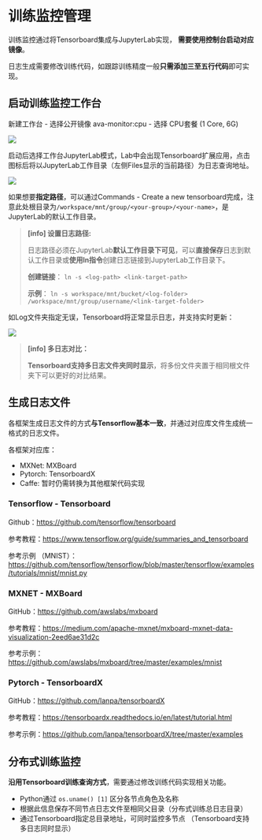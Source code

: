 # 训练监控管理

训练监控通过将Tensorboard集成与JupyterLab实现， **需要使用控制台启动对应镜像**。

日志生成需要修改训练代码，如跟踪训练精度一般**只需添加三至五行代码**即可实现。

## 启动训练监控工作台

新建工作台 - 选择公开镜像 ava-monitor:cpu - 选择 CPU套餐 (1 Core, 6G)

![](/images/ch-05/5.2.3/monitor-image-selection.png)


启动后选择工作台JupyterLab模式，Lab中会出现Tensorboard扩展应用，点击图标后将以JupyterLab工作目录（左侧Files显示的当前路径）为日志查询地址。

![](/images/ch-05/5.2.3/monitor-jupyterlab.png)

如果想要**指定路径**，可以通过Commands - Create a new tensorboard完成，注意此处根目录为`/workspace/mnt/group/<your-group>/<your-name>`，是JupyterLab的默认工作目录。

> **[info] 设置日志路径:**
>
> 日志路径必须在JupyterLab**默认工作目录下可见**，可以**直接保存**日志到默认工作目录或**使用ln指令**创建日志链接到JupyterLab工作目录下。
>
> **创建链接**： `ln -s <log-path> <link-target-path>`
>
> **示例**： `ln -s workspace/mnt/bucket/<log-folder> /workspace/mnt/group/username/<link-target-folder>`

如Log文件夹指定无误，Tensorboard将正常显示日志，并支持实时更新：

![](/images/ch-05/5.2.3/monitor-gui.png)

> **[info] 多日志对比：**
>
> **Tensorboard支持多日志文件夹同时显示**，将多份文件夹置于相同根文件夹下可以更好的对比结果。

## 生成日志文件

各框架生成日志文件的方式**与Tensorflow基本一致**，并通过对应库文件生成统一格式的日志文件。

各框架对应库：
+ MXNet: MXBoard
+ Pytorch: TensorboardX
+ Caffe: 暂时仍需转换为其他框架代码实现

### Tensorflow - Tensorboard

Github：https://github.com/tensorflow/tensorboard

参考教程：https://www.tensorflow.org/guide/summaries_and_tensorboard

参考示例 （MNIST）：https://github.com/tensorflow/tensorflow/blob/master/tensorflow/examples/tutorials/mnist/mnist.py

### MXNET - MXBoard

GitHub：https://github.com/awslabs/mxboard

参考教程：https://medium.com/apache-mxnet/mxboard-mxnet-data-visualization-2eed6ae31d2c

参考示例：https://github.com/awslabs/mxboard/tree/master/examples/mnist

### Pytorch - TensorboardX

GitHub：https://github.com/lanpa/tensorboardX

参考教程：https://tensorboardx.readthedocs.io/en/latest/tutorial.html

参考示例：https://github.com/lanpa/tensorboardX/tree/master/examples


## 分布式训练监控

**沿用Tensorboard训练查询方式**，需要通过修改训练代码实现相关功能。
+ Python通过 `os.uname() [1]`  区分各节点角色及名称
+ 根据此信息保存不同节点日志文件至相同父目录（分布式训练总日志目录）
+ 通过Tensorboard指定总目录地址，可同时监控多节点 （Tensorboard支持多日志同时显示）